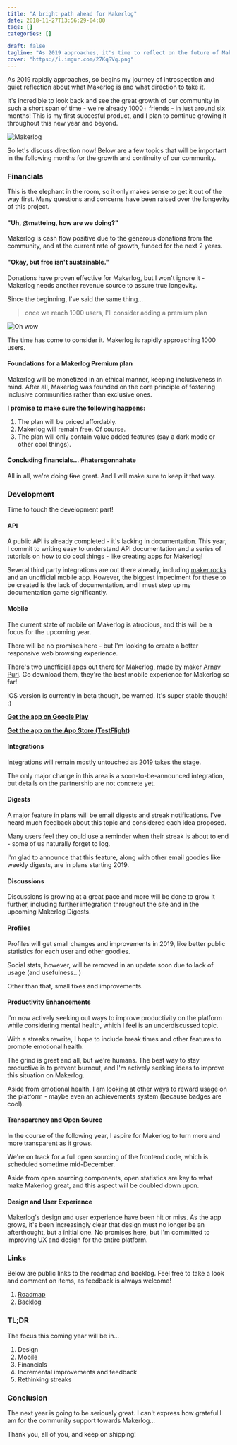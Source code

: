 ```yaml
---
title: "A bright path ahead for Makerlog"
date: 2018-11-27T13:56:29-04:00
tags: []
categories: []

draft: false
tagline: "As 2019 approaches, it's time to reflect on the future of Makerlog."
cover: "https://i.imgur.com/27KqSVq.png"
---
```



As 2019 rapidly approaches, so begins my journey of introspection and quiet reflection about what Makerlog is and what direction to take it. 

It's incredible to look back and see the great growth of our community in such a short span of time - we're already 1000+ friends - in just around six months! This is my first succesful product, and I plan to continue growing it throughout this new year and beyond. 


![Makerlog](https://i.imgur.com/PKSbg1I.gif)

So let's discuss direction now! Below are a few topics that will be important in the following months for the growth and continuity of our community.

### Financials
This is the elephant in the room, so it only makes sense to get it out of the way first. Many questions and concerns have been raised over the longevity of this project. 

#### "Uh, @matteing, how are we doing?"

Makerlog is cash flow positive due to the generous donations from the community, and at the current rate of growth, funded for the next 2 years.

#### "Okay, but free isn't sustainable."

Donations have proven effective for Makerlog, but I won't ignore it - Makerlog needs another revenue source to assure true longevity. 

Since the beginning, I've said the same thing...

> once we reach 1000 users, I'll consider adding a premium plan

![Oh wow](https://i.imgur.com/usYMNv8.png)

The time has come to consider it. Makerlog is rapidly approaching 1000 users.

#### Foundations for a Makerlog Premium plan

Makerlog will be monetized in an ethical manner, keeping inclusiveness in mind. After all, Makerlog was founded on the core principle of fostering inclusive communities rather than exclusive ones.

**I promise to make sure the following happens:**

1. The plan will be priced affordably.
2. Makerlog will remain free. Of course.
3. The plan will only contain value added features (say a dark mode or other cool things). 

#### Concluding financials... #hatersgonnahate

All in all, we're doing ~~fine~~ great. And I will make sure to keep it that way.


### Development

Time to touch the development part! 

#### API

A public API is already completed - it's lacking in documentation. This year, I commit to writing easy to understand API documentation and a series of tutorials on how to do cool things - like creating apps for Makerlog!

Several third party integrations are out there already, including [maker.rocks](https://maker.rocks) and an unofficial mobile app. However, the biggest impediment for these to be created is the lack of documentation, and I must step up my documentation game significantly.

#### Mobile

The current state of mobile on Makerlog is atrocious, and this will be a focus for the upcoming year.

There will be no promises here - but I'm looking to create a better responsive web browsing experience.

There's two unofficial apps out there for Makerlog, made by maker [Arnav Puri](https://twitter.com/arnavpuri). Go download them, they're the best mobile experience for Makerlog so far! 

iOS version is currently in beta though, be warned. It's super stable though! :)

**[Get the app on Google Play](https://play.google.com/store/apps/details?id=com.brownfingers.getmakerlog)**

**[Get the app on the App Store (TestFlight)](https://t.co/7cPEwM34pk)**


#### Integrations

Integrations will remain mostly untouched as 2019 takes the stage. 

The only major change in this area is a soon-to-be-announced integration, but details on the partnership are not concrete yet. 

#### Digests

A major feature in plans will be email digests and streak notifications. I've heard much feedback about this topic and considered each idea proposed.

Many users feel they could use a reminder when their streak is about to end - some of us naturally forget to log. 

I'm glad to announce that this feature, along with other email goodies like weekly digests, are in plans starting 2019.

#### Discussions

Discussions is growing at a great pace and more will be done to grow it further, including further integration throughout the site and in the upcoming Makerlog Digests.

#### Profiles

Profiles will get small changes and improvements in 2019, like better public statistics for each user and other goodies.

Social stats, however, will be removed in an update soon due to lack of usage (and usefulness...)

Other than that, small fixes and improvements.

#### Productivity Enhancements

I'm now actively seeking out ways to improve productivity on the platform while considering mental health, which I feel is an underdiscussed topic.

With a streaks rewrite, I hope to include break times and other features to promote emotional health.

The grind is great and all, but we're humans. The best way to stay productive is to prevent burnout, and I'm actively seeking ideas to improve this situation on Makerlog.

Aside from emotional health, I am looking at other ways to reward usage on the platform - maybe even an achievements system (because badges are cool).

#### Transparency and Open Source

In the course of the following year, I aspire for Makerlog to turn more and more transparent as it grows.

We're on track for a full open sourcing of the frontend code, which is scheduled sometime mid-December.

Aside from open sourcing components, open statistics are key to what make Makerlog great, and this aspect will be doubled down upon. 

#### Design and User Experience

Makerlog's design and user experience have been hit or miss. As the app grows, it's been increasingly clear that design must no longer be an afterthought, but a initial one. No promises here, but I'm committed to improving UX and design for the entire platform.

### Links

Below are public links to the roadmap and backlog. Feel free to take a look and comment on items, as feedback is always welcome! 

1. [Roadmap](https://www.notion.so/mattei/7be1eb1f2529484f8cb8d3ddfcc01e36?v=612857eafedb4c0c8670fc94a1ad1d98)
2. [Backlog](https://www.notion.so/mattei/Backlog-118ca1f89f4a4715ab458a1952417dc1)

### TL;DR

The focus this coming year will be in...

1. Design
2. Mobile
3. Financials
4. Incremental improvements and feedback
5. Rethinking streaks

### Conclusion

The next year is going to be seriously great. I can't express how grateful I am for the community support towards Makerlog...

Thank you, all of you, and keep on shipping!